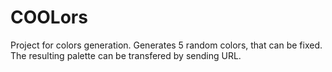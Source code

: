 # COOLors

Project for colors generation. Generates 5 random colors, that can be fixed. The resulting palette can be transfered by sending URL.

